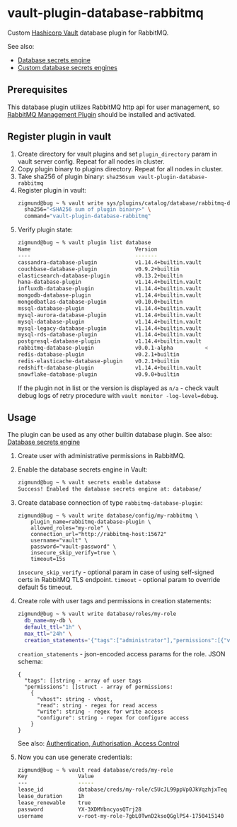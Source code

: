 # vault-plugin-database-rabbitmq

Custom [Hashicorp Vault](https://developer.hashicorp.com/vault) database plugin for RabbitMQ.

See also:
- [Database secrets engine](https://developer.hashicorp.com/vault/docs/secrets/databases)
- [Custom database secrets engines](https://developer.hashicorp.com/vault/docs/secrets/databases/custom)

## Prerequisites

This database plugin utilizes RabbitMQ http api for user management, so [RabbitMQ Management Plugin](https://www.rabbitmq.com/docs/management) should be installed and activated.

## Register plugin in vault

1. Create directory for vault plugins and set `plugin_directory` param in vault server config. Repeat for all nodes in cluster.
2. Copy plugin binary to plugins directory. Repeat for all nodes in cluster.
3. Take sha256 of plugin binary: `sha256sum vault-plugin-database-rabbitmq`
4. Register plugin in vault:
    ```bash
    zigmund@bug ~ % vault write sys/plugins/catalog/database/rabbitmq-database-plugin \
      sha256="<SHA256 sum of plugin binary>" \
      command="vault-plugin-database-rabbitmq"
    ```
5. Verify plugin state:
    ```bash
    zigmund@bug ~ % vault plugin list database
    Name                                 Version
    ----                                 -------
    cassandra-database-plugin            v1.14.4+builtin.vault
    couchbase-database-plugin            v0.9.2+builtin
    elasticsearch-database-plugin        v0.13.2+builtin
    hana-database-plugin                 v1.14.4+builtin.vault
    influxdb-database-plugin             v1.14.4+builtin.vault
    mongodb-database-plugin              v1.14.4+builtin.vault
    mongodbatlas-database-plugin         v0.10.0+builtin
    mssql-database-plugin                v1.14.4+builtin.vault
    mysql-aurora-database-plugin         v1.14.4+builtin.vault
    mysql-database-plugin                v1.14.4+builtin.vault
    mysql-legacy-database-plugin         v1.14.4+builtin.vault
    mysql-rds-database-plugin            v1.14.4+builtin.vault
    postgresql-database-plugin           v1.14.4+builtin.vault
    rabbitmq-database-plugin             v0.0.1-alpha          <
    redis-database-plugin                v0.2.1+builtin
    redis-elasticache-database-plugin    v0.2.1+builtin
    redshift-database-plugin             v1.14.4+builtin.vault
    snowflake-database-plugin            v0.9.0+builtin
    ```
   If the plugin not in list or the version is displayed as `n/a` - check vault debug logs of retry procedure with `vault monitor -log-level=debug`.

## Usage

The plugin can be used as any other builtin database plugin. See also: [Database secrets engine](https://developer.hashicorp.com/vault/docs/secrets/databases)

1. Create user with administrative permissions in RabbitMQ.
2. Enable the database secrets engine in Vault:
    ```bash
    zigmund@bug ~ % vault secrets enable database
    Success! Enabled the database secrets engine at: database/
    ```
3. Create database connection of type `rabbitmq-database-plugin`:
    ```
    zigmund@bug ~ % vault write database/config/my-rabbitmq \
        plugin_name=rabbitmq-database-plugin \
        allowed_roles="my-role" \
        connection_url="http://rabbitmq-host:15672"
        username="vault" \
        password="vault-password" \
        insecure_skip_verify=true \
        timeout=15s
    ```
    
    `insecure_skip_verify` - optional param in case of using self-signed certs in RabbitMQ TLS endpoint.
    `timeout` - optional param to override default 5s timeout. 
4. Create role with user tags and permissions in creation statements:
    ```bash
    zigmund@bug ~ % vault write database/roles/my-role
      db_name=my-db \
      default_ttl="1h" \
      max_ttl="24h" \
      creation_statements='{"tags":["administrator"],"permissions":[{"vhost":"/vhost","read":".*","write":".*","configure":".*"}]}'
    ```
    `creation_statements` - json-encoded access params for the role.
    JSON schema:
    ```
    {
      "tags": []string - array of user tags
      "permissions": []struct - array of permissions: 
        {
          "vhost": string - vhost,
          "read": string - regex for read access
          "write": string - regex for write access
          "configure": string - regex for configure access
        }
    }
    ```
    See also: [Authentication, Authorisation, Access Control](https://www.rabbitmq.com/docs/access-control)
5. Now you can use generate credentials:
    ```bash
    zigmund@bug ~ % vault read database/creds/my-role
    Key                Value
    ---                -----
    lease_id           database/creds/my-role/c5UcJL99ppVp0JkVqzhjxTeq
    lease_duration     1h
    lease_renewable    true
    password           YX-3XDMYbncyosQTrj28
    username           v-root-my-role-7gbL0TwnD2ksoQGglPS4-1750415140
    ```
